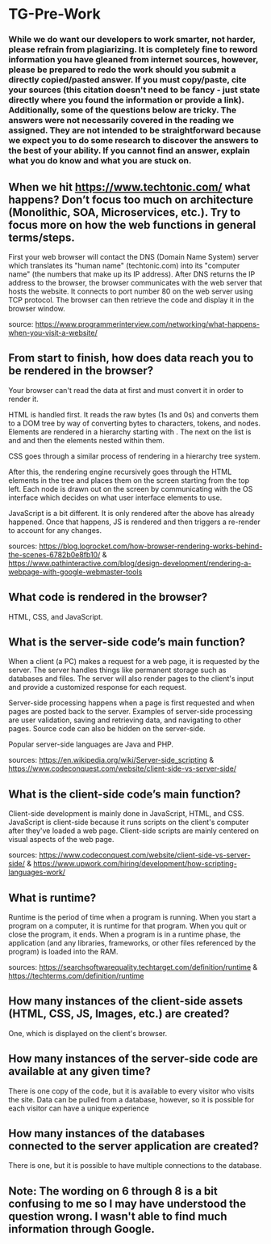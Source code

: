 # TG-Pre-Work

### While we do want our developers to work smarter, not harder, please refrain from plagiarizing.  It is completely fine to reword information you have gleaned from internet sources, however, please be prepared to redo the work should you submit a directly copied/pasted answer.  If you must copy/paste, cite your sources (this citation doesn't need to be fancy - just state directly where you found the information or provide a link).  Additionally, some of the questions below are tricky.  The answers were not necessarily covered in the reading we assigned.  They are not intended to be straightforward because we expect you to do some research to discover the answers to the best of your ability.  If you cannot find an answer, explain what you do know and what you are stuck on.  

## When we hit https://www.techtonic.com/ what happens? Don’t focus too much on architecture (Monolithic, SOA, Microservices, etc.). Try to focus more on how the web functions in general terms/steps.

First your web browser will contact the DNS (Domain Name System) server which translates its "human name" (techtonic.com) into its "computer name" (the numbers that make up its IP address). After DNS returns the IP address to the browser, the browser communicates with the web server that hosts the website. It connects to port number 80 on the web server using TCP protocol. The browser can then retrieve the code and display it in the browser window.

source: https://www.programmerinterview.com/networking/what-happens-when-you-visit-a-website/

## From start to finish, how does data reach you to be rendered in the browser?

Your browser can't read the data at first and must convert it in order to render it.

HTML is handled first. It reads the raw bytes (1s and 0s) and converts them to a DOM tree by way of converting bytes to characters, tokens, and nodes. Elements are rendered in a hierarchy starting with <html>. The next on the list is <head> and <body> and then the elements nested within them.

CSS goes through a similar process of rendering in a hierarchy tree system.

After this, the rendering engine recursively goes through the HTML elements in the tree and places them on the screen starting from the top left. Each node is drawn out on the screen by communicating with the OS interface which decides on what user interface elements to use.

JavaScript is a bit different. It is only rendered after the above has already happened. Once that happens, JS is rendered and then triggers a re-render to account for any changes.

sources: https://blog.logrocket.com/how-browser-rendering-works-behind-the-scenes-6782b0e8fb10/ &
https://www.pathinteractive.com/blog/design-development/rendering-a-webpage-with-google-webmaster-tools

## What code is rendered in the browser?

HTML, CSS, and JavaScript.

## What is the server-side code’s main function?

When a client (a PC) makes a request for a web page, it is requested by the server. The server handles things like permanent storage such as databases and files. The server will also render pages to the client's input and provide a customized response for each request.

Server-side processing happens when a page is first requested and when pages are posted back to the server. Examples of server-side processing are user validation, saving and retrieving data, and navigating to other pages. Source code can also be hidden on the server-side.

Popular server-side languages are Java and PHP.

sources: https://en.wikipedia.org/wiki/Server-side_scripting &
https://www.codeconquest.com/website/client-side-vs-server-side/

## What is the client-side code’s main function?

Client-side development is mainly done in JavaScript, HTML, and CSS. JavaScript is client-side because it runs scripts on the client's computer after they've loaded a web page. Client-side scripts are mainly centered on visual aspects of the web page.

sources: https://www.codeconquest.com/website/client-side-vs-server-side/ &
https://www.upwork.com/hiring/development/how-scripting-languages-work/

## What is runtime?

Runtime is the period of time when a program is running. When you start a program on a computer, it is runtime for that program. When you quit or close the program, it ends. When a program is in a runtime phase, the application (and any libraries, frameworks, or other files referenced by the program) is loaded into the RAM.

sources: https://searchsoftwarequality.techtarget.com/definition/runtime &
https://techterms.com/definition/runtime

## How many instances of the client-side assets (HTML, CSS, JS, Images, etc.) are created?

One, which is displayed on the client's browser.

## How many instances of the server-side code are available at any given time?

There is one copy of the code, but it is available to every visitor who visits the site. Data can be pulled from a database, however, so it is possible for each visitor can have a unique experience

## How many instances of the databases connected to the server application are created?

There is one, but it is possible to have multiple connections to the database.

## Note: The wording on 6 through 8 is a bit confusing to me so I may have understood the question wrong. I wasn't able to find much information through Google.
